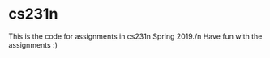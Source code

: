 # cs231n
This is the code for assignments in cs231n Spring 2019./n
Have fun with the assignments :)
